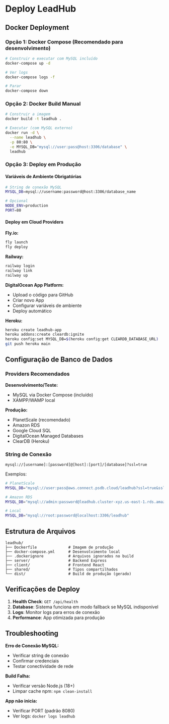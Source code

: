 # Deploy LeadHub

## Docker Deployment

### Opção 1: Docker Compose (Recomendado para desenvolvimento)

```bash
# Construir e executar com MySQL incluído
docker-compose up -d

# Ver logs
docker-compose logs -f

# Parar
docker-compose down
```

### Opção 2: Docker Build Manual

```bash
# Construir a imagem
docker build -t leadhub .

# Executar (com MySQL externo)
docker run -d \
  --name leadhub \
  -p 80:80 \
  -e MYSQL_DB="mysql://user:pass@host:3306/database" \
  leadhub
```

### Opção 3: Deploy em Produção

#### Variáveis de Ambiente Obrigatórias

```bash
# String de conexão MySQL
MYSQL_DB=mysql://username:password@host:3306/database_name

# Opcional
NODE_ENV=production
PORT=80
```

#### Deploy em Cloud Providers

**Fly.io:**
```bash
fly launch
fly deploy
```

**Railway:**
```bash
railway login
railway link
railway up
```

**DigitalOcean App Platform:**
- Upload o código para GitHub
- Criar novo App
- Configurar variáveis de ambiente
- Deploy automático

**Heroku:**
```bash
heroku create leadhub-app
heroku addons:create cleardb:ignite
heroku config:set MYSQL_DB=$(heroku config:get CLEARDB_DATABASE_URL)
git push heroku main
```

## Configuração de Banco de Dados

### Providers Recomendados

**Desenvolvimento/Teste:**
- MySQL via Docker Compose (incluído)
- XAMPP/WAMP local

**Produção:**
- PlanetScale (recomendado)
- Amazon RDS
- Google Cloud SQL  
- DigitalOcean Managed Databases
- ClearDB (Heroku)

### String de Conexão

```
mysql://[username]:[password]@[host]:[port]/[database]?ssl=true
```

Exemplos:
```bash
# PlanetScale
MYSQL_DB="mysql://user:pass@aws.connect.psdb.cloud/leadhub?ssl=true&sslaccept=strict"

# Amazon RDS
MYSQL_DB="mysql://admin:password@leadhub.cluster-xyz.us-east-1.rds.amazonaws.com:3306/leadhub?ssl=true"

# Local
MYSQL_DB="mysql://root:password@localhost:3306/leadhub"
```

## Estrutura de Arquivos

```
leadhub/
├── Dockerfile              # Imagem de produção
├── docker-compose.yml      # Desenvolvimento local
├── .dockerignore           # Arquivos ignorados no build
├── server/                 # Backend Express
├── client/                 # Frontend React
├── shared/                 # Tipos compartilhados
└── dist/                   # Build de produção (gerado)
```

## Verificações de Deploy

1. **Health Check**: `GET /api/health`
2. **Database**: Sistema funciona em modo fallback se MySQL indisponível
3. **Logs**: Monitor logs para erros de conexão
4. **Performance**: App otimizada para produção

## Troubleshooting

**Erro de Conexão MySQL:**
- Verificar string de conexão
- Confirmar credenciais
- Testar conectividade de rede

**Build Falha:**
- Verificar versão Node.js (18+)
- Limpar cache npm: `npm clean-install`

**App não inicia:**
- Verificar PORT (padrão 8080)
- Ver logs: `docker logs leadhub`
